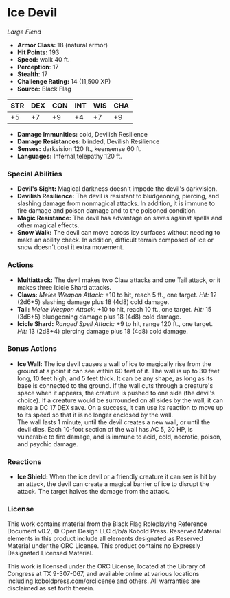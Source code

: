 # Ice Devil

*Large* *Fiend*

- **Armor Class:** 18 (natural armor)
- **Hit Points:** 193 
- **Speed:** walk 40 ft.
- **Perception**: 17
- **Stealth**: 17
- **Challenge Rating:** 14 (11,500 XP)
- **Source:** Black Flag

| STR | DEX | CON | INT | WIS | CHA |
| --- | --- | --- | --- | --- | --- |
| +5 | +7 | +9 | +4 | +7 | +9 |

- **Damage Immunities:** cold, Devilish Resilience
- **Damage Resistances:** blinded, Devilish Resilience
- **Senses:** darkvision 120 ft., keensense 60 ft.
- **Languages:** Infernal,telepathy 120 ft.

### Special Abilities

- **Devil's Sight:** Magical darkness doesn't impede the devil's darkvision.
- **Devilish Resilience:** The devil is resistant to bludgeoning, piercing, and slashing damage from nonmagical attacks. In addition, it is immune to fire damage and poison damage and to the poisoned condition.
- **Magic Resistance:** The devil has advantage on saves against spells and other magical effects.
- **Snow Walk:** The devil can move across icy surfaces without needing to make an ability check. In addition, difficult terrain composed of ice or snow doesn't cost it extra movement.

### Actions

- **Multiattack:** The devil makes two Claw attacks and one Tail attack, or it makes three Icicle Shard attacks.
- **Claws:** _Melee Weapon Attack:_ +10 to hit, reach 5 ft., one target. _Hit:_ 12 (2d6+5) slashing damage plus 18 (4d8) cold damage.
- **Tail:** _Melee Weapon Attack:_ +10 to hit, reach 10 ft., one target. _Hit:_ 15 (3d6+5) bludgeoning damage plus 18 (4d8) cold damage.
- **Icicle Shard:** _Ranged Spell Attack:_ +9 to hit, range 120 ft., one target. _Hit:_ 13 (2d8+4) piercing damage plus 18 (4d8) cold damage.

### Bonus Actions

- **Ice Wall:** The ice devil causes a wall of ice to magically rise from the ground at a point it can see within 60 feet of it. The wall is up to 30 feet long, 10 feet high, and 5 feet thick. It can be any shape, as long as its base is connected to the ground. If the wall cuts through a creature's space when it appears, the creature is pushed to one side (the devil's choice). If a creature would be surrounded on all sides by the wall, it can make a DC 17 DEX save. On a success, it can use its reaction to move up to its speed so that it is no longer enclosed by the wall.<br>The wall lasts 1 minute, until the devil creates a new wall, or until the devil dies. Each 10-foot section of the wall has AC 5, 30 HP, is vulnerable to fire damage, and is immune to acid, cold, necrotic, poison, and psychic damage.

### Reactions

- **Ice Shield:** When the ice devil or a friendly creature it can see is hit by an attack, the devil can create a magical barrier of ice to disrupt the attack. The target halves the damage from the attack.


### License

This work contains material from the Black Flag Roleplaying Reference Document v0.2, © Open Design LLC d/b/a Kobold Press. Reserved Material elements in this product include all elements designated as Reserved Material under the ORC License. This product contains no Expressly Designated Licensed Material.

This work is licensed under the ORC License, located at the Library of Congress at TX 9-307-067, and available online at various locations including koboldpress.com/orclicense and others. All warranties are disclaimed as set forth therein.
